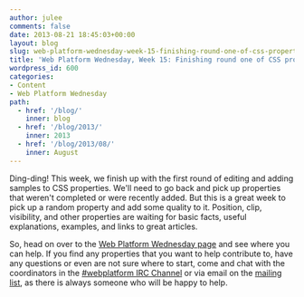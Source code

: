 ```yaml
---
author: julee
comments: false
date: 2013-08-21 18:45:03+00:00
layout: blog
slug: web-platform-wednesday-week-15-finishing-round-one-of-css-properties
title: 'Web Platform Wednesday, Week 15: Finishing round one of CSS properties'
wordpress_id: 600
categories:
- Content
- Web Platform Wednesday
path:
  - href: '/blog/'
    inner: blog
  - href: '/blog/2013/'
    inner: 2013
  - href: '/blog/2013/08/'
    inner: August
---
```


Ding-ding! This week, we finish up with the first round of editing and adding samples to CSS properties. We'll need to go back and pick up properties that weren't completed or were recently added. But this is a great week to pick up a random property and add some quality to it. Position, clip, visibility, and other properties are waiting for basic facts, useful explanations, examples, and links to great articles.

So, head on over to the [Web Platform Wednesday page](http://docs.webplatform.org/wiki/Meta:web_platform_wednesday#10_July_2013) and see where you can help. If you find any properties that you want to help contribute to, have any questions or even are not sure where to start, come and chat with the coordinators in the [#webplatform IRC Channel](http://webchat.freenode.net/?channels=webplatform) or via email on the [mailing list](mailto:public-webplatform@w3.org), as there is always someone who will be happy to help.
